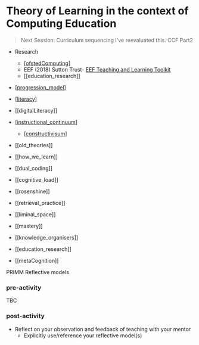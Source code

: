 Theory of Learning in the context of Computing Education
==================

> Next Session: Curriculum sequencing
I've reevaluated this.
CCF Part2

* Research
    * [[ofstedComputing]]
    * EEF (2018) Sutton Trust- [EEF Teaching and Learning Toolkit](https://educationendowmentfoundation.org.uk/education-evidence/teaching-learning-toolkit)
    * [[education_research]]

* [[progression_model]]
* [[literacy]]
* [[digitalLiteracy]]
* [[instructional_continuum]]
    * [[constructivisum]]

* [[old_theories]]
* [[how_we_learn]]
* [[dual_coding]]
* [[cognitive_load]]
* [[rosenshine]]
* [[retrieval_practice]]
* [[liminal_space]]
* [[mastery]]
* [[knowledge_organisers]]
* [[education_research]]

* [[metaCognition]]


PRIMM
Reflective models


### pre-activity
TBC
### post-activity
* Reflect on your observation and feedback of teaching with your mentor
    * Explicitly use/reference your reflective model(s)

[//begin]: # "Autogenerated link references for markdown compatibility"
[progression_model]: ../progression_model.md "progression_model"
[literacy]: ../literacy.md "Literacy"
[instructional_continuum]: ../instructional_continuum.md "instructional_continuum"
[constructivisum]: ../constructivisum.md "Counterpoint"
[ofstedComputing]: ../ofstedComputing.md "Ofsted Computing"
[//end]: # "Autogenerated link references"